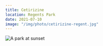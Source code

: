 ```yaml
---
title: Cetirizine
location: Regents Park
date: 2021-07-10
image: "/img/photo/cetirizine-regent.jpg"
---
```


![A park at sunset](/img/photo/cetirizine-regent.jpg)
